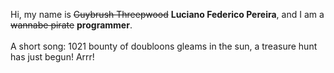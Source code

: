 Hi, my name is ~~Guybrush Threepwood~~ **Luciano Federico Pereira**, and I am a ~~wannabe pirate~~ **programmer**.<br><br>A short song: 1021 bounty of doubloons gleams in the sun, a treasure hunt has just begun! Arrr!
